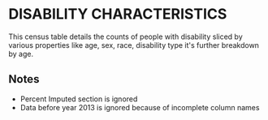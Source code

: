 # DISABILITY CHARACTERISTICS
This census table details the counts of people with disability sliced by various properties like age, sex, race, disability type it's further breakdown by age.

## Notes
- Percent Imputed section is ignored
- Data before year 2013 is ignored because of incomplete column names